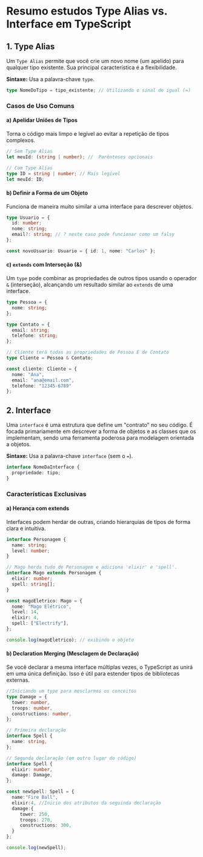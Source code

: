 # Resumo estudos Type Alias vs. Interface em TypeScript


## 1. Type Alias 

Um `Type Alias` permite que você crie um novo nome (um apelido) para qualquer tipo existente. Sua principal característica é a flexibilidade.

**Sintaxe:** Usa a palavra-chave `type`.

```typescript
type NomeDoTipo = tipo_existente; // Utilizando o sinal de igual (=)
```

### Casos de Uso Comuns

#### a) Apelidar Uniões de Tipos

Torna o código mais limpo e legível ao evitar a repetição de tipos complexos.

```typescript
// Sem Type Alias
let meuId: (string | number); //  Parênteses opcionais 

// Com Type Alias
type ID = string | number; // Mais legível 
let meuId: ID;
```

#### b) Definir a Forma de um Objeto

Funciona de maneira muito similar a uma interface para descrever objetos.

```typescript
type Usuario = {
  id: number;
  nome: string;
  email?: string; // ? neste caso pode funcionar como um falsy
};

const novoUsuario: Usuario = { id: 1, nome: "Carlos" };
```

#### c) `extends`  com Interseção (&)

Um `type` pode combinar as propriedades de outros tipos usando o operador `&` (interseção), alcançando um resultado similar ao `extends` de uma interface.

```typescript
type Pessoa = {
  nome: string;
};

type Contato = {
  email: string;
  telefone: string;
};

// Cliente terá todas as propriedades de Pessoa E de Contato
type Cliente = Pessoa & Contato;

const cliente: Cliente = {
  nome: "Ana",
  email: "ana@email.com",
  telefone: "12345-6789"
};
```

## 2. Interface

Uma `interface` é uma estrutura que define um "contrato" no seu código. É focada primariamente em descrever a forma de objetos e as classes que os implementam, sendo uma ferramenta poderosa para modelagem orientada a objetos.

**Sintaxe:** Usa a palavra-chave `interface` (sem o `=`).

```typescript
interface NomeDaInterface {
  propriedade: tipo;
}
```

### Características Exclusivas

#### a) Herança com extends

Interfaces podem herdar de outras, criando hierarquias de tipos de forma clara e intuitiva.

```typescript
interface Personagem {
  name: string;
  level: number;
}

// Mago herda tudo de Personagem e adiciona 'elixir' e 'spell'.
interface Mago extends Personagem {
  elixir: number;
  spell: string[];
}

const magoEletrico: Mago = {
  nome: "Mago Elétrico",
  level: 14,
  elixir: 4,
  spell: ["Electrify"],
};

console.log(magoEletrico); // exibindo o objeto 
```

#### b) Declaration Merging (Mesclagem de Declaração)

Se você declarar a mesma interface múltiplas vezes, o TypeScript as unirá em uma única definição. Isso é útil para estender tipos de bibliotecas externas.

```typescript 
//Iniciando um type para mesclarmos os conceitos
type Damage = { 
  tower: number,
  troops: number,
  constructions: number,
};

// Primeira declaração
interface Spell {
  name: string,
};

// Segunda declaração (em outro lugar do código)
interface Spell {
  elixir: number,
  damage: Damage,
};

const newSpell: Spell = {
  name:"Fire Ball",
  elixir:4, //Inicio dos atributos da seguinda declaração
  damage:{
     tower: 250,
     troops: 270,
     constructions: 300,
  }
};

console.log(newSpell);

```



